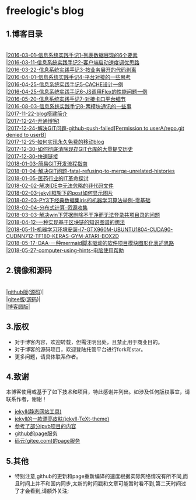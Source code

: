 # freelogic's blog

## 1.博客目录
<br>|[2016-03-01-信息系统实践手记1-列表数据展现的6个要素](./_posts/2016-03-01-信息系统实践手记1-列表数据展现的6个要素.md)
<br>|[2016-03-11-信息系统实践手记2-客户端启动速度调优思路](./_posts/2016-03-11-信息系统实践手记2-客户端启动速度调优思路.md)
<br>|[2016-03-22-信息系统实践手记3-按业务展开的代码剥离](./_posts/2016-03-22-信息系统实践手记3-按业务展开的代码剥离.md)
<br>|[2016-04-01-信息系统实践手记4-平台对接的一些思考](./_posts/2016-04-01-信息系统实践手记4-平台对接的一些思考.md)
<br>|[2016-04-25-信息系统实践手记5-CACHE设计一例](./_posts/2016-04-25-信息系统实践手记5-CACHE设计一例.md)
<br>|[2016-04-25-信息系统实践手记6-JS调用Flex的性能问题一例](./_posts/2016-04-25-信息系统实践手记6-JS调用Flex的性能问题一例.md)
<br>|[2016-05-20-信息系统实践手记7-对接卡口平台细节](./_posts/2016-05-20-信息系统实践手记7-对接卡口平台细节.md)
<br>|[2016-08-03-信息系统实践手记8-两模块通讯的一些事](./_posts/2016-08-03-信息系统实践手记8-两模块通讯的一些事.md)
<br>|[2017-11-22-blog搭建简介](./_posts/2017-11-22-blog搭建简介.md)
<br>|[2017-12-24-开通博客!](./_posts/2017-12-24-开通博客.md)
<br>|[2017-12-24-解决GIT问题-github-push-failed[Permission to userA/repo.git denied to userB]](./_posts/2017-12-24-解决GIT问题-github-push-failed-Permission-to-userA-repogit-denied-to-userB.md)
<br>|[2017-12-25-如何实现永久免费的移动blog](./_posts/2017-12-25-如何实现永久免费的移动blog.md)
<br>|[2017-12-30-如何彻底清除现存GIT仓库的大量提交历史](./_posts/2017-12-30-如何彻底清除显存GIT仓库的大量提交历史.md)
<br>|[2017-12-30-快速链接](./_posts/2017-12-30-快速链接.md)
<br>|[2018-01-03-简易GIT开发流程指南](./_posts/2018-01-03-简易GIT流程.md)
<br>|[2018-01-04-解决GIT问题-fatal-refusing-to-merge-unrelated-histories](./_posts/2018-01-04-解决GIT问题-fatal-refusing-to-merge-unrelated-histories.md)
<br>|[2018-01-05-医药行业的IT革命探讨](./_posts/2018-01-05-医药行业的IT革命探讨.md)
<br>|[2018-02-02-解决IDE中无法忽略的非代码文件](./_posts/2018-02-02-解决IDE中无法忽略的非代码文件.md)
<br>|[2018-02-03-jekyll框架下的post如何显示图片](./_posts/2018-02-03-jekyll框架下的post如何显示图片.md)
<br>|[2018-02-03-PY3下经典数据集iris的机器学习算法举例-零基础](./_posts/2018-02-03-PY3下经典数据集iris的机器学习算法举例-零基础.md)
<br>|[2018-02-04-分布式计算-资源收集](./_posts/2018-02-04-分布式计算-资源收集.md)
<br>|[2018-03-03-解决win下凭据删除不干净而无法登录共项目录的问题](./_posts/2018-03-03-解决win下凭据删除不干净而无法登录共项目录的问题.md)
<br>|[2018-04-12-一种实现基于区块链的知识图谱的想法](./_posts/2018-04-12-一种实现基于区块链的知识图谱的想法.md)
<br>|[2018-05-11-机器学习环境安装-I7-GTX960M-UBUNTU1804-CUDA90-CUDNN712-TF180-KERAS-GYM-ATARI-BOX2D](./_posts/2018-05-11-机器学习环境安装-I7-GTX960M-UBUNTU1804-CUDA90-CUDNN712-TF180-KERAS-GYM-ATARI-BOX2D.md)
<br>|[2018-05-17-OAA-一种mermaid脚本驱动的软件项目模块图形化表述思路](./_posts/2018-05-17-OAA-一种mermaid脚本驱动的软件项目模块图形化表述思路.md)
<br>|[2018-05-27-computer-using-hints-电脑使用帮助](./_posts/2018-05-27-computer-using-hints-电脑使用帮助)




## 2.镜像和源码
<br>|[github版](https://freelogic.github.io/)([源码](https://github.com/freelogic/freelogic.github.io))|
<br>|[gitee版](https://freelogic.gitee.io/webpost/)([源码](https://gitee.com/freelogic/webpost))|
<br>|[博客圆版](http://www.cnblogs.com/taichu/)|

## 3.版权
* 对于博客内容，欢迎转载，但需注明出处，且禁止用于商业目的。
* 对于博客的源码项目，欢迎登陆托管平台进行fork和star。
* 更多问题，请具体联系作者。

## 4.致谢
本博客使用或基于了如下技术和项目，特此感谢并列出。如涉及任何版权事宜，请联系作者，谢谢！
* [jekyll(静态网站工具)](http://jekyll.com.cn/docs/home/)
* [jekyll的一款漂亮皮肤(jekyll-TeXt-theme)](https://gitee.com/zcxv/jekyll-TeXt-theme)
* [参考了部分ipvb项目的内容](https://gitee.com/ipvb/ipvb)
* [github的page服务](https://pages.github.com/)
* [码云(gitee.com)的page服务](http://git.mydoc.io/?t=154714)

## 5.其他
* 特别注意,github的更新和page重新编译的速度根据实际网络情况有所不同,而且时间上并不和国内同步,太新的时间戳和文章可能暂时看不到,第二天时间过了才会看到,请额外关注;
